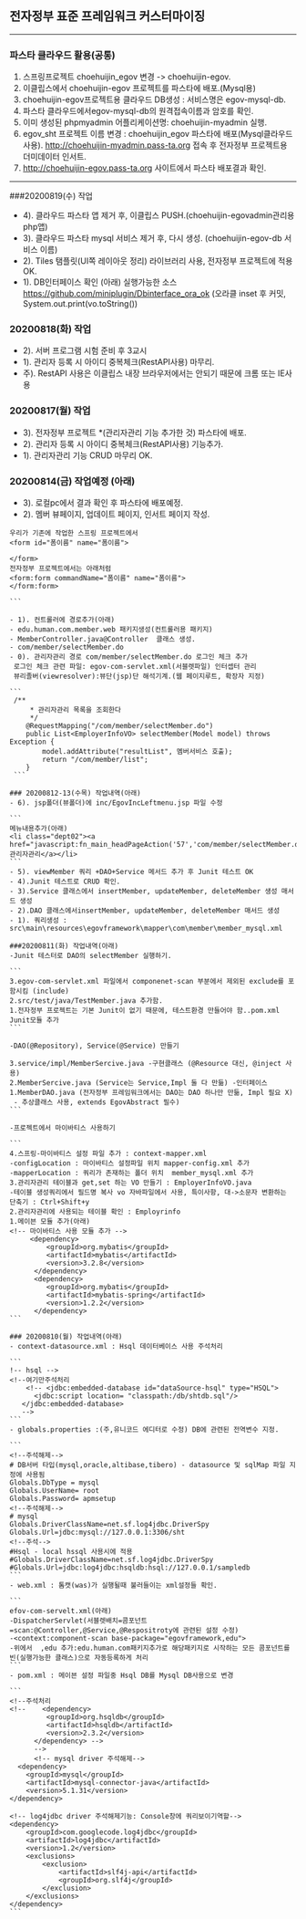 ## 전자정부 표준 프레임워크  커스터마이징

***
### 파스타 클라우드 활용(공통)
1. 스프링프로젝트 choehuijin_egov 변경 -> choehuijin-egov.
2. 이클립스에서 choehuijin-egov 프로젝트를 파스타에 배포.(Mysql용)
3. choehuijin-egov프로젝트용 클라우드 DB생성 : 서비스명은 egov-mysql-db.
4. 파스타 클라우드에서egov-mysql-db의 원격접속이름과 암호를 확인.
5. 이미 생성된 phpmyadmin 어플리케이션명: choehuijin-myadmin 실행.
6. egov_sht 프로젝트 이름 변경 : choehuijin_egov 파스타에 배포(Mysql클라우드 사용).
   http://choehuijin-myadmin.pass-ta.org 접속 후 전자정부 프로젝트용 더미데이터 인서트.
7. http://choehuijin-egov.pass-ta.org 사이트에서 파스타 배포결과 확인.

***

###20200819(수) 작업
- 4). 클라우드 파스타 앱 제거 후, 이클립스 PUSH.(choehuijin-egovadmin관리용 php앱)
- 3). 클라우드 파스타 mysql 서비스 제거 후, 다시 생성. (choehuijin-egov-db 서비스 이름)
- 2). Tiles 탬플릿(UI쪽 레이아웃 정리) 라이브러리 사용, 전자정부 프로젝트에 적용 OK.
- 1). DB인터페이스 확인 (아래)
	     실행가능한 소스 https://github.com/miniplugin/Dbinterface_ora_ok
	  (오라클 inset 후 커밋, System.out.print(vo.toString())

### 20200818(화) 작업
- 2). 서버 프로그램 시험 준비 후 3교시 
- 1). 관리자 등록 시 아이디 중복체크(RestAPI사용) 마무리.
- 주). RestAPI 사용은 이클립스 내장 브라우저에서는 안되기 때문에 크롬 또는 IE사용

### 20200817(월) 작업
- 3). 전자정부 프로젝트 *(관리자관리 기능 추가한 것) 파스타에 배포.
- 2). 관리자 등록 시 아이디 중복체크(RestAPI사용) 기능추가.
- 1). 관리자관리 기능 CRUD 마무리 OK.

### 20200814(금) 작업예정 (아래)
- 3). 로컬pc에서 결과 확인 후 파스타에 배포예정.
- 2). 멤버 뷰페이지, 업데이트 페이지, 인서트 페이지 작성.

````
우리가 기존에 작업한 스프링 프로젝트에서 
<form id="폼이름" name="폼이름">

</form>
전자정부 프로젝트에서는 아래처럼
<form:form commandName="폼이름" name="폼이름">
</form:form>
             
```

- 1). 컨트롤러에 경로추가(아래)
- edu.human.com.member.web 패키지생성(컨트롤러용 패키지)
- MemberController.java@Controller  클래스 생성.
- com/member/selectMember.do
- 0). 관리자관리 경로 com/member/selectMember.do 로그인 체크 추가
 로그인 체크 관련 파일: egov-com-servlet.xml(서블렛파일) 인터셉터 관리
 뷰리졸버(viewresolver):뷰단(jsp)단 해석기계.(웹 페이지루트, 확장자 지정)

```
 /**
     * 관리자관리 목록을 조회한다
     */
    @RequestMapping("/com/member/selectMember.do")
    public List<EmployerInfoVO> selectMember(Model model) throws Exception {
        model.addAttribute("resultList", 멤버서비스 호출);
        return "/com/member/list";
    }
 ```

### 20200812-13(수목) 작업내역(아래)
- 6). jsp폴더(뷰폴더)에 inc/EgovIncLeftmenu.jsp 파일 수정

```
메뉴내용추가(아래)
<li class="dept02"><a href="javascript:fn_main_headPageAction('57','com/member/selectMember.do')">관리자관리</a></li>
```
- 5). viewMember 쿼리 +DAO+Service 메서드 추가 후 Junit 테스트 OK
- 4).Junit 테스트로 CRUD 확인.
- 3).Service 클래스에서 insertMember, updateMember, deleteMember 생성 매서드 생성
- 2).DAO 클래스에서insertMember, updateMember, deleteMember 매서드 생성
- 1). 쿼리생성 :
src\main\resources\egovframework\mapper\com\member\member_mysql.xml

###20200811(화) 작업내역(아래)
-Junit 테스터로 DAO의 selectMember 실행하기.

```
3.egov-com-servlet.xml 파일에서 componenet-scan 부분에서 제외된 exclude를 포함시킴 (include) 
2.src/test/java/TestMember.java 추가함.
1.전자정부 프로젝트는 기본 Junit이 없기 때문에, 테스트환경 만들어야 함..pom.xml Junit모듈 추가
```

-DAO(@Repository), Service(@Service) 만들기

3.service/impl/MemberSercive.java -구현클래스 (@Resource 대신, @inject 사용)
2.MemberSercive.java (Service는 Service,Impl 둘 다 만듦) -인터페이스
1.MemberDAO.java (전자정부 프레임워크에서는 DAO는 DAO 하나만 만듦, Impl 필요 X) 
 - 추상클래스 사용, extends EgovAbstract 필수)
```

-프로젝트에서 마이바티스 사용하기

```
4.스프링-마이바티스 설정 파일 추가 : context-mapper.xml
-configLocation : 마이바티스 설정파일 위치 mapper-config.xml 추가
-mapperLocation : 쿼리가 존재하는 폴더 위치  member_mysql.xml 추가
3.관리자관리 테이블과 get,set 하는 VO 만들기 : EmployerInfoVO.java
-테이블 생성쿼리에서 필드명 복사 vo 자바파일에서 사용, 특이사항, 대->소문자 변환하는 단축기 : Ctrl+Shift+y
2.관리자관리에 사용되는 테이블 확인 : Employrinfo
1.메이븐 모듈 추가(아래)
<!-- 마이바티스 사용 모듈 추가 -->
     <dependency>
         <groupId>org.mybatis</groupId>
         <artifactId>mybatis</artifactId>
         <version>3.2.8</version>
      </dependency>
      <dependency>
         <groupId>org.mybatis</groupId>
         <artifactId>mybatis-spring</artifactId>
         <version>1.2.2</version>
      </dependency>
```

### 20200810(월) 작업내역(아래)
- context-datasource.xml : Hsql 데이터베이스 사용 주석처리

```
!-- hsql -->
<!--여기만주석처리
    <!-- <jdbc:embedded-database id="dataSource-hsql" type="HSQL">
      <jdbc:script location= "classpath:/db/shtdb.sql"/>
   </jdbc:embedded-database> 
   -->
```
- globals.properties :(주,유니코드 에디터로 수정) DB에 관련된 전역변수 지정.

```
<!--주석해제-->
# DB서버 타입(mysql,oracle,altibase,tibero) - datasource 및 sqlMap 파일 지정에 사용됨
Globals.DbType = mysql
Globals.UserName= root
Globals.Password= apmsetup
<!--주석해제-->
# mysql
Globals.DriverClassName=net.sf.log4jdbc.DriverSpy
Globals.Url=jdbc:mysql://127.0.0.1:3306/sht
<!--주석-->
#Hsql - local hssql 사용시에 적용
#Globals.DriverClassName=net.sf.log4jdbc.DriverSpy
#Globals.Url=jdbc:log4jdbc:hsqldb:hsql://127.0.0.1/sampledb
```
- web.xml : 톰캣(was)가 실행될때 불러들이는 xml설정들 확인.

```
efov-com-servelt.xml(아래)
-DispatcherServlet(서블렛배치=콤포넌트=scan:@Controller,@Service,@Respositroty에 관련된 설정 수정)
-<context:component-scan base-package="egovframework,edu">
-위에서  ,edu 추가:edu.human.com패키지추가로 해당패키지로 시작하는 모든 콤포넌트를 빈(실행가능한 클래스)으로 자동등록하게 처리
```
- pom.xml : 메이븐 설정 파일중 Hsql DB를 Mysql DB사용으로 변경

```
<!--주석처리
<!--    <dependency>
         <groupId>org.hsqldb</groupId>
         <artifactId>hsqldb</artifactId>
         <version>2.3.2</version>
      </dependency> -->
      -->
      <!-- mysql driver 주석해제-->
  <dependency>
    <groupId>mysql</groupId>
    <artifactId>mysql-connector-java</artifactId>
    <version>5.1.31</version>
</dependency>

<!-- log4jdbc driver 주석해제기능: Console창에 쿼리보이기역할-->
<dependency>
    <groupId>com.googlecode.log4jdbc</groupId>
    <artifactId>log4jdbc</artifactId>
    <version>1.2</version>
    <exclusions>
        <exclusion>
            <artifactId>slf4j-api</artifactId>
            <groupId>org.slf4j</groupId>
        </exclusion>
    </exclusions>
</dependency>
```